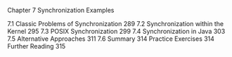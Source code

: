 
Chapter 7 Synchronization Examples

7.1 Classic Problems of
Synchronization 289
7.2 Synchronization within the Kernel 295
7.3 POSIX Synchronization 299
7.4 Synchronization in Java 303
7.5 Alternative Approaches 311
7.6 Summary 314
Practice Exercises 314
Further Reading 315